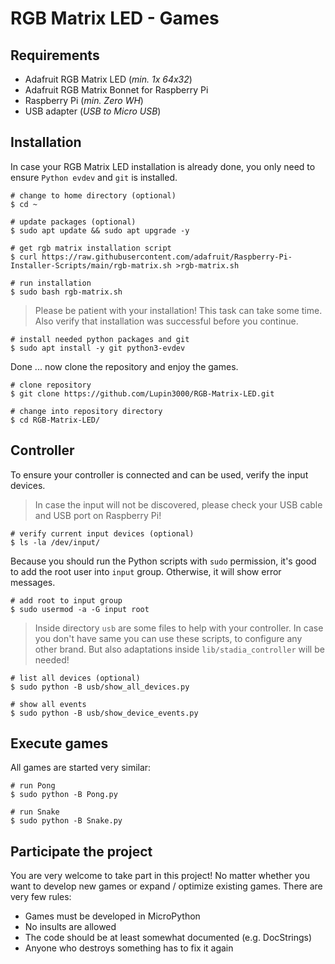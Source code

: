 # RGB Matrix LED - Games

## Requirements

- Adafruit RGB Matrix LED (_min. 1x 64x32_)
- Adafruit RGB Matrix Bonnet for Raspberry Pi
- Raspberry Pi (_min. Zero WH_)
- USB adapter (_USB to Micro USB_)

## Installation

In case your RGB Matrix LED installation is already done, you only need to ensure `Python evdev` and `git` is installed.

```shell
# change to home directory (optional)
$ cd ~

# update packages (optional)
$ sudo apt update && sudo apt upgrade -y

# get rgb matrix installation script
$ curl https://raw.githubusercontent.com/adafruit/Raspberry-Pi-Installer-Scripts/main/rgb-matrix.sh >rgb-matrix.sh

# run installation
$ sudo bash rgb-matrix.sh
```

> Please be patient with your installation! This task can take some time. Also verify that installation was successful before you continue.

```shell
# install needed python packages and git
$ sudo apt install -y git python3-evdev
```

Done ... now clone the repository and enjoy the games.

```shell
# clone repository
$ git clone https://github.com/Lupin3000/RGB-Matrix-LED.git

# change into repository directory
$ cd RGB-Matrix-LED/
```

## Controller

To ensure your controller is connected and can be used, verify the input devices.

> In case the input will not be discovered, please check your USB cable and USB port on Raspberry Pi!

```shell
# verify current input devices (optional)
$ ls -la /dev/input/
```

Because you should run the Python scripts with `sudo` permission, it's good to add the root user into `input` group. Otherwise, it will show error messages.

```shell
# add root to input group
$ sudo usermod -a -G input root
```

> Inside directory `usb` are some files to help with your controller. In case you don't have same you can use these scripts, to configure any other brand. But also adaptations inside `lib/stadia_controller` will be needed!

```shell
# list all devices (optional)
$ sudo python -B usb/show_all_devices.py

# show all events
$ sudo python -B usb/show_device_events.py
```

## Execute games

All games are started very similar:

```shell
# run Pong
$ sudo python -B Pong.py

# run Snake
$ sudo python -B Snake.py
```

## Participate the project

You are very welcome to take part in this project! No matter whether you want to develop new games or expand / optimize existing games. There are very few rules:

- Games must be developed in MicroPython
- No insults are allowed
- The code should be at least somewhat documented (e.g. DocStrings)
- Anyone who destroys something has to fix it again
